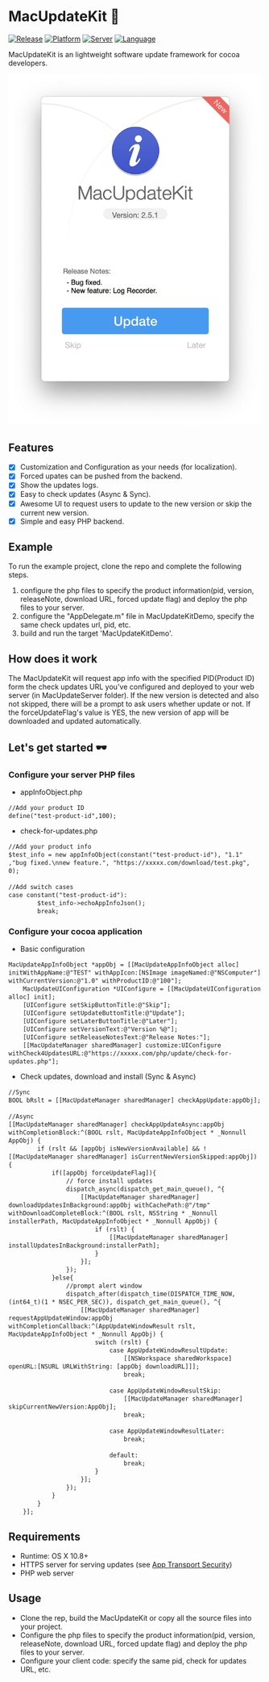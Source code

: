 # MacUpdateKit 👾

[![Release](https://img.shields.io/badge/release-1.0-blue.svg)](https://github.com/HsiangHo/MacUpdateKit)
[![Platform](https://img.shields.io/badge/platform-macOS%20%7C%20OS%20X%2010.8%2B-orange.svg)](https://github.com/HsiangHo/MacUpdateKit)
[![Server](https://img.shields.io/badge/server-php-green.svg)](https://github.com/HsiangHo/MacUpdateKit/tree/master/MacUpdateServer)
[![Language](https://img.shields.io/badge/language-Objective--C-yellowgreen.svg)](https://github.com/HsiangHo/MacUpdateKit/tree/master/MacUpdateServer)

MacUpdateKit is an lightweight software update framework for cocoa developers.

![screenshot](https://github.com/HsiangHo/MacUpdateKit/blob/master/docs/ScreenShot.png "screenshot")
  
## Features

- [x] Customization and Configuration as your needs (for localization).
- [x] Forced upates can be pushed from the backend.
- [x] Show the updates logs.
- [x] Easy to check updates (Async & Sync).
- [x] Awesome UI to request users to update to the new version or skip the current new version.
- [x] Simple and easy PHP backend.
  
## Example

To run the example project, clone the repo and complete the following steps.

1. configure the php files to specify the product information(pid, version, releaseNote, download URL, forced update flag) and deploy the php files to your server.
2. configure the "AppDelegate.m" file in MacUpdateKitDemo, specify the same check updates url, pid, etc.
3. build and run the target 'MacUpdateKitDemo'.

## How does it work

The MacUpdateKit will request app info with the specified PID(Product ID) form the check updates URL you've configured and deployed to your web server (in MacUpdateServer folder). If the new version is detected and also not skipped, there will be a prompt to ask users whether update or not. If the forceUpdateFlag's value is YES, the new version of app will be downloaded and updated automatically.

## Let's get started 🕶

### Configure your server PHP files

- appInfoObject.php

```
//Add your product ID
define("test-product-id",100);
```

- check-for-updates.php

```
//Add your product info
$test_info = new appInfoObject(constant("test-product-id"), "1.1" ,"bug fixed.\nnew feature.", "https://xxxxx.com/download/test.pkg", 0);

//Add switch cases
case constant("test-product-id"):
        $test_info->echoAppInfoJson();
        break;
```

### Configure your cocoa application

- Basic configuration
  
```
MacUpdateAppInfoObject *appObj = [[MacUpdateAppInfoObject alloc] initWithAppName:@"TEST" withAppIcon:[NSImage imageNamed:@"NSComputer"] withCurrentVersion:@"1.0" withProductID:@"100"];
    MacUpdateUIConfiguration *UIConfigure = [[MacUpdateUIConfiguration alloc] init];
    [UIConfigure setSkipButtonTitle:@"Skip"];
    [UIConfigure setUpdateButtonTitle:@"Update"];
    [UIConfigure setLaterButtonTitle:@"Later"];
    [UIConfigure setVersionText:@"Version %@"];
    [UIConfigure setReleaseNotesText:@"Release Notes:"];
    [[MacUpdateManager sharedManager] customize:UIConfigure withCheck4UpdatesURL:@"https://xxxxx.com/php/update/check-for-updates.php"];
```

- Check updates, download and install (Sync & Async)

```
//Sync
BOOL bRslt = [[MacUpdateManager sharedManager] checkAppUpdate:appObj];

//Async
[[MacUpdateManager sharedManager] checkAppUpdateAsync:appObj withCompletionBlock:^(BOOL rslt, MacUpdateAppInfoObject * _Nonnull AppObj) {
        if (rslt && [appObj isNewVersionAvailable] && ![[MacUpdateManager sharedManager] isCurrentNewVersionSkipped:appObj]) {
            if([appObj forceUpdateFlag]){
                // force install updates
                dispatch_async(dispatch_get_main_queue(), ^{
                    [[MacUpdateManager sharedManager] downloadUpdatesInBackground:appObj withCachePath:@"/tmp" withDownloadCompleteBlock:^(BOOL rslt, NSString * _Nonnull installerPath, MacUpdateAppInfoObject * _Nonnull AppObj) {
                        if (rslt) {
                            [[MacUpdateManager sharedManager] installUpdatesInBackground:installerPath];
                        }
                    }];
                });
            }else{
                //prompt alert window
                dispatch_after(dispatch_time(DISPATCH_TIME_NOW, (int64_t)(1 * NSEC_PER_SEC)), dispatch_get_main_queue(), ^{
                    [[MacUpdateManager sharedManager] requestAppUpdateWindow:appObj withCompletionCallback:^(AppUpdateWindowResult rslt, MacUpdateAppInfoObject * _Nonnull AppObj) {
                        switch (rslt) {
                            case AppUpdateWindowResultUpdate:
                                [[NSWorkspace sharedWorkspace] openURL:[NSURL URLWithString: [appObj downloadURL]]];
                                break;
                                
                            case AppUpdateWindowResultSkip:
                                [[MacUpdateManager sharedManager] skipCurrentNewVersion:AppObj];
                                break;
                                
                            case AppUpdateWindowResultLater:
                                break;
                                
                            default:
                                break;
                        }
                    }];
                });
            }
        }
    }];
```


## Requirements

- Runtime: OS X 10.8+
- HTTPS server for serving updates (see [App Transport Security](http://sparkle-project.org/documentation/app-transport-security/))
- PHP web server

## Usage

- Clone the rep, build the MacUpdateKit or copy all the source files into your project.
- Configure the php files to specify the product information(pid, version, releaseNote, download URL, forced update flag) and deploy the php files to your server.
- Configure your client code: specify the same pid, check for updates URL, etc.
